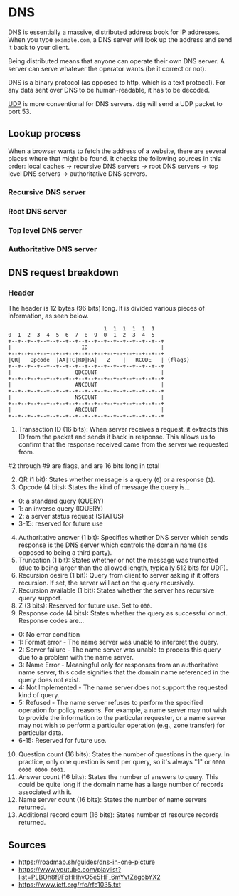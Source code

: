 DNS
===

DNS is essentially a massive, distributed address book for IP addresses. When you type `example.com`, a DNS server will look up the address and send it back to your client.

Being distributed means that anyone can operate their own DNS server. A server can serve whatever the operator wants (be it correct or not).

DNS is a binary protocol (as opposed to http, which is a text protocol). For any data sent over DNS to be human-readable, it has to be decoded.

[UDP](transport.md#udp) is more conventional for DNS servers. `dig` will send a UDP packet to port 53.

Lookup process
--------------

When a browser wants to fetch the address of a website, there are several places where that might be found. It checks the following sources in this order: local caches -> recursive DNS servers -> root DNS servers -> top level DNS servers -> authoritative DNS servers.

### Recursive DNS server

### Root DNS server

### Top level DNS server

### Authoritative DNS server

DNS request breakdown
---------------------

### Header

The header is 12 bytes (96 bits) long. It is divided various pieces of information, as seen below.

```
                              1  1  1  1  1  1
0  1  2  3  4  5  6  7  8  9  0  1  2  3  4  5
+--+--+--+--+--+--+--+--+--+--+--+--+--+--+--+--+
|                      ID                       |
+--+--+--+--+--+--+--+--+--+--+--+--+--+--+--+--+
|QR|   Opcode  |AA|TC|RD|RA|   Z    |   RCODE   | (flags)
+--+--+--+--+--+--+--+--+--+--+--+--+--+--+--+--+
|                    QDCOUNT                    |
+--+--+--+--+--+--+--+--+--+--+--+--+--+--+--+--+
|                    ANCOUNT                    |
+--+--+--+--+--+--+--+--+--+--+--+--+--+--+--+--+
|                    NSCOUNT                    |
+--+--+--+--+--+--+--+--+--+--+--+--+--+--+--+--+
|                    ARCOUNT                    |
+--+--+--+--+--+--+--+--+--+--+--+--+--+--+--+--+
```

1. Transaction ID (16 bits): When server receives a request, it extracts this ID from the packet and sends it back in response. This allows us to confirm that the response received came from the server we requested from.

\#2 through \#9 are flags, and are 16 bits long in total

2. QR (1 bit): States whether message is a query (`0`) or a response (`1`).
3. Opcode (4 bits): States the kind of message the query is...
  - 0: a standard query (QUERY)
  - 1: an inverse query (IQUERY)
  - 2: a server status request (STATUS)
  - 3-15: reserved for future use
4. Authoritative answer (1 bit): Specifies whether DNS server which sends response is the DNS server which controls the domain name (as opposed to being a third party).
5. Truncation (1 bit): States whether or not the message was truncated (due to being larger than the allowed length, typically 512 bits for UDP).
6. Recursion desire (1 bit): Query from client to server asking if it offers recursion. If set, the server will act on the query recursively.
7.  Recursion available (1 bit): States whether the server has recursive query support.
8. Z (3 bits): Reserved for future use. Set to `000`.
9. Response code (4 bits): States whether the query as successful or not. Response codes are...
  - 0: No error condition
  - 1: Format error - The name server was unable to interpret the query.
  - 2: Server failure - The name server was unable to process this query due to a problem with the name server.
  - 3: Name Error - Meaningful only for responses from an authoritative name server, this code signifies that the domain name referenced in the query does not exist.
  - 4: Not Implemented - The name server does not support the requested kind of query.
  - 5: Refused - The name server refuses to perform the specified operation for policy reasons.  For example, a name server may not wish to provide the information to the particular requester, or a name server may not wish to perform a particular operation (e.g., zone transfer) for particular data.
  - 6-15: Reserved for future use.
10. Question count (16 bits): States the number of questions in the query. In practice, only one question is sent per query, so it's always "1" or `0000 0000 0000 0001`.
11. Answer count (16 bits): States the number of answers to query. This could be quite long if the domain name has a large number of records associated with it.
12. Name server count (16 bits): States the number of name servers returned.
13. Additional record count (16 bits): States number of resource records returned.

Sources
-------

- https://roadmap.sh/guides/dns-in-one-picture
- https://www.youtube.com/playlist?list=PLBOh8f9FoHHhvO5e5HF_6mYvtZegobYX2
- https://www.ietf.org/rfc/rfc1035.txt
